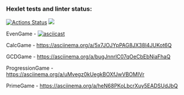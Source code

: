 ### Hexlet tests and linter status:
[![Actions Status](https://github.com/elgerony/java-project-61/workflows/hexlet-check/badge.svg)](https://github.com/elgerony/java-project-61/actions)
<a href="https://codeclimate.com/github/elgerony/java-project-61/maintainability"><img src="https://api.codeclimate.com/v1/badges/652e7d63ed7e2613c8c4/maintainability" /></a>

EvenGame -  [![asciicast]({[ссылка](https://asciinema.org/a/5EJOwEf6eNIKLByp8hqMpPDNS)}.svg)]({[ссылка](https://asciinema.org/a/5EJOwEf6eNIKLByp8hqMpPDNS)}) 
								
CalcGame -   https://asciinema.org/a/5x7JOJYpPAG8JX38l4JUKot6Q
								
GCDGame -  https://asciinema.org/a/bugJnnrlC07qOeCbEbNiaFhaQ

ProgressionGame - https://asciinema.org/a/uMvegz0kUegkBOXfJwVBOMIVr  

PrimeGame - https://asciinema.org/a/heN68PKoLbcrXuy5EADSUdJbQ
